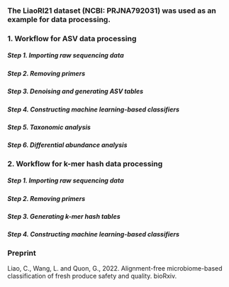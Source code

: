 ### The LiaoRl21 dataset (NCBI: PRJNA792031) was used as an example for data processing.

### 1. Workflow for ASV data processing
##### Step 1. Importing raw sequencing data
##### Step 2. Removing primers
##### Step 3. Denoising and generating ASV tables 
##### Step 4. Constructing machine learning-based classifiers 
##### Step 5. Taxonomic analysis 
##### Step 6. Differential abundance analysis


### 2. Workflow for k-mer hash data processing
##### Step 1. Importing raw sequencing data
##### Step 2. Removing primers
##### Step 3. Generating k-mer hash tables
##### Step 4. Constructing machine learning-based classifiers


### Preprint ###
Liao, C., Wang, L. and Quon, G., 2022. Alignment-free microbiome-based classification of fresh produce safety and quality. bioRxiv.
